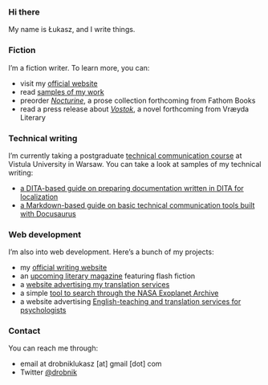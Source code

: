 ### Hi there

My name is Łukasz, and I write things.

### Fiction

I’m a fiction writer. To learn more, you can:
- visit my [official website](https://drobnik.co/)
- read [samples of my work](https://ldrobnik.github.io/fiction-samples/)
- preorder [*Nocturine*](http://fathombooks.org/html/drobnik.html), a prose collection forthcoming from Fathom Books
- read a press release about [*Vostok*](https://www.marketpressrelease.com/Author-Lukasz-Drobnik-signs-with-Vraeyda-Literary-for-Novel-Vostok-1613688161.html), a novel forthcoming from Vræyda Literary

### Technical writing

I’m currently taking a postgraduate [technical communication course](https://www.vistula.edu.pl/kierunki-studiow/kontynuacja-edukacji/studia-podyplomowe/informatyka/komunikacja-techniczna) at Vistula University in Warsaw.
You can take a look at samples of my technical writing:
- [a DITA-based guide on preparing documentation written in DITA for localization](https://ldrobnik.github.io/prepare-dita-for-l10n)
- [a Markdown-based guide on basic technical communication tools built with Docusaurus](https://tech-comm-tools.netlify.app/)

### Web development

I’m also into web development. Here’s a bunch of my projects:
- my [official writing website](https://github.com/ldrobnik/drobnik-writing)
- an [upcoming literary magazine](https://github.com/ldrobnik/blyski) featuring flash fiction
- a [website advertising my translation services](https://github.com/ldrobnik/medical-translations)
- a simple [tool to search through the NASA Exoplanet Archive](https://github.com/ldrobnik/exoplanets)
- a website advertising [English-teaching and translation services for psychologists](https://github.com/ldrobnik/angielski-w-psychologii)

### Contact

You can reach me through:
- email at drobniklukasz [at] gmail [dot] com
- Twitter [@drobnik](https://twitter.com/drobnik)
